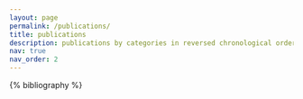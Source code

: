 ```yaml
---
layout: page
permalink: /publications/
title: publications
description: publications by categories in reversed chronological order. #generated by jekyll-scholar.
nav: true
nav_order: 2
---
```


<!-- _pages/publications.md -->
<div class="publications">

{% bibliography %}

</div>
